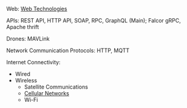 Web: [Web Technologies](Web%20Development/Web%20Technologies.md)

APIs: REST API, HTTP API, SOAP, RPC, GraphQL (Main); Falcor gRPC, Apache thrift

Drones: MAVLink

Network Communication Protocols: HTTP, MQTT

Internet Connectivity:
- Wired
- Wireless
	- Satellite Communications
	- [Cellular Networks](../../../Information%20and%20Communication%20Technology/Communication%20Technology/Cellular%20Networks.md)
	- Wi-Fi